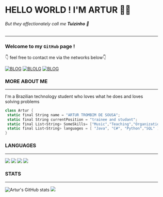 # HELLO WORLD ! I'M ARTUR 🙋‍♂️
###### But they affectionately call me **Tuizinho** 🙂
***
### Welcome to my <code>GitHub</code> page !

👇 feel free to contact me via the networks below👇

[![BLOG](    https://img.shields.io/badge/Instagram-E4405F?style=for-the-badge&logo=instagram&logoColor=white)](https://www.instagram.com/artur_trombim?igsh=aXkzaHphMXJ4OXZm&utm_source=qr)  [![BLOLG](https://img.shields.io/badge/LinkedIn-0077B5?style=for-the-badge&logo=linkedin&logoColor=white)](https://www.linkedin.com/in/artur-trombim-324ba324b?utm_source=share&utm_campaign=share_via&utm_content=profile&utm_medium=ios_app) [![BLOG](https://img.shields.io/badge/Gmail-D14836?style=for-the-badge&logo=gmail&logoColor=white)](mailto:tuitrombim@gmail.com?)



### MORE ABOUT ME
***
I'm a Brazilian technology student who loves what he does and loves solving problems
 ~~~cs
class Artur {
  static final String name = "ARTUR TROMBIM DE SOUSA";
  static final String currentPosition = "trainee and studant";
  static final List<String> SomeSkills= ["Music","Teaching","Organization"]
  static final List<String> languages = [ "Java", "C#", "Python","SQL" ];
}
~~~
### LANGUAGES
---
![](https://img.shields.io/badge/C%23-239120?style=for-the-badge&logo=c-sharp&logoColor=white) ![](https://img.shields.io/badge/Java-ED8B00?style=for-the-badge&logo=openjdk&logoColor=white) ![](https://img.shields.io/badge/Python-3776AB?style=for-the-badge&logo=python&logoColor=white) ![](https://img.shields.io/badge/Microsoft_SQL_Server-CC2927?style=for-the-badge&logo=microsoft-sql-server&logoColor=white)

### STATS
---

![Artur's GitHub stats](https://github-readme-stats.vercel.app/api?username=tuizim&show_icons=true&theme=radical)
![](http://github-profile-summary-cards.vercel.app/api/cards/most-commit-language?username=tuizim&theme=radical)
